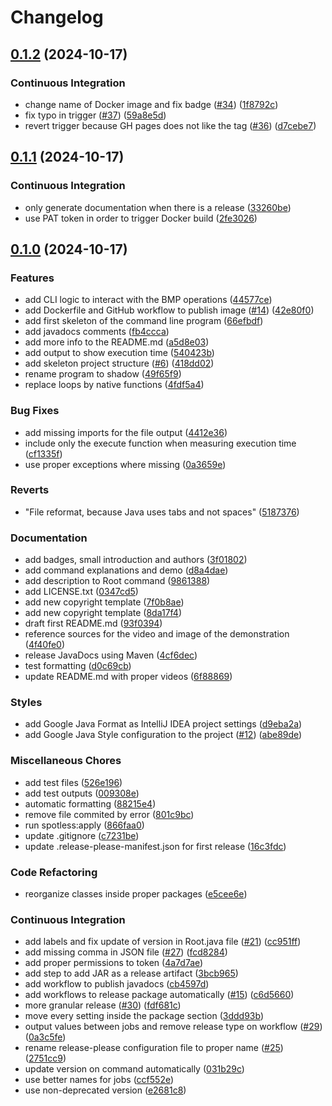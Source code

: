 # Changelog

## [0.1.2](https://github.com/lentidas/DAI-2425-PW1/compare/v0.1.1...v0.1.2) (2024-10-17)


### Continuous Integration

* change name of Docker image and fix badge ([#34](https://github.com/lentidas/DAI-2425-PW1/issues/34)) ([1f8792c](https://github.com/lentidas/DAI-2425-PW1/commit/1f8792c53a5bd8a13f5c4f8ca6fc2cbc38aec648))
* fix typo in trigger ([#37](https://github.com/lentidas/DAI-2425-PW1/issues/37)) ([59a8e5d](https://github.com/lentidas/DAI-2425-PW1/commit/59a8e5d8a935e1253ef02aafc07aa7a2e6c5a4ce))
* revert trigger because GH pages does not like the tag ([#36](https://github.com/lentidas/DAI-2425-PW1/issues/36)) ([d7cebe7](https://github.com/lentidas/DAI-2425-PW1/commit/d7cebe7c087d63f639ca0d777e11677f0a08a56d))

## [0.1.1](https://github.com/lentidas/DAI-2425-PW1/compare/v0.1.0...v0.1.1) (2024-10-17)


### Continuous Integration

* only generate documentation when there is a release ([33260be](https://github.com/lentidas/DAI-2425-PW1/commit/33260bee01aae850a23ec860fbdb1ce986925217))
* use PAT token in order to trigger Docker build ([2fe3026](https://github.com/lentidas/DAI-2425-PW1/commit/2fe3026b08d54492304f6d04f2bf42c9d00db0f2))

## [0.1.0](https://github.com/lentidas/DAI-2425-PW1/compare/v0.1.0...v0.1.0) (2024-10-17)


### Features

* add CLI logic to interact with the BMP operations ([44577ce](https://github.com/lentidas/DAI-2425-PW1/commit/44577cec3df7c8ad9ddbd5377f373dfa9b01bcde))
* add Dockerfile and GitHub workflow to publish image ([#14](https://github.com/lentidas/DAI-2425-PW1/issues/14)) ([42e80f0](https://github.com/lentidas/DAI-2425-PW1/commit/42e80f00e78fb284089afd9f2002d769d7f81735))
* add first skeleton of the command line program ([66efbdf](https://github.com/lentidas/DAI-2425-PW1/commit/66efbdfdd846fe281dbe316c71bff025d53f58e6))
* add javadocs comments ([fb4ccca](https://github.com/lentidas/DAI-2425-PW1/commit/fb4cccaeddc36cc9cd15c3af8b0abee6274a3ad0))
* add more info to the README.md ([a5d8e03](https://github.com/lentidas/DAI-2425-PW1/commit/a5d8e03073f8ac19bead6304e58cdea65d3b65bc))
* add output to show execution time ([540423b](https://github.com/lentidas/DAI-2425-PW1/commit/540423b4b07758419f0b47821b3cdc9fd5f14188))
* add skeleton project structure ([#6](https://github.com/lentidas/DAI-2425-PW1/issues/6)) ([418dd02](https://github.com/lentidas/DAI-2425-PW1/commit/418dd02030ed299b09bcd916df68ccc94bdbd575))
* rename program to shadow ([49f65f9](https://github.com/lentidas/DAI-2425-PW1/commit/49f65f98b211733491ea30db3b056ee11896886f))
* replace loops by native functions ([4fdf5a4](https://github.com/lentidas/DAI-2425-PW1/commit/4fdf5a4d2d71f53b6f8e2e2cb8f610abd4135d2b))


### Bug Fixes

* add missing imports for the file output ([4412e36](https://github.com/lentidas/DAI-2425-PW1/commit/4412e36571f1c6bb0c470d252ac612d55752a70e))
* include only the execute function when measuring execution time ([cf1335f](https://github.com/lentidas/DAI-2425-PW1/commit/cf1335f3835873731791d41ada6e8afbf169e8f5))
* use proper exceptions where missing ([0a3659e](https://github.com/lentidas/DAI-2425-PW1/commit/0a3659e32a2bab33ecd394956fee4af1c1603cb0))


### Reverts

* "File reformat, because Java uses tabs and not spaces" ([5187376](https://github.com/lentidas/DAI-2425-PW1/commit/51873764ea03b3db43fee535d17d99676d9c957f))


### Documentation

* add badges, small introduction and authors ([3f01802](https://github.com/lentidas/DAI-2425-PW1/commit/3f018024cc6c65c6ad1e54da150473ffae0c91bb))
* add command explanations and demo ([d8a4dae](https://github.com/lentidas/DAI-2425-PW1/commit/d8a4daebdfad6b94cdc7ff529d79af4e7a37d54e))
* add description to Root command ([9861388](https://github.com/lentidas/DAI-2425-PW1/commit/98613889a17a39df5bc0513e5322af4d7426a97e))
* add LICENSE.txt ([0347cd5](https://github.com/lentidas/DAI-2425-PW1/commit/0347cd57c9b83e5ed5af2280e07d79f0198e3f96))
* add new copyright template ([7f0b8ae](https://github.com/lentidas/DAI-2425-PW1/commit/7f0b8aec8855cf25d9fa7c6331435c5cb1e99743))
* add new copyright template ([8da17f4](https://github.com/lentidas/DAI-2425-PW1/commit/8da17f4f0b248ad63bce519ba4c0b4405124e040))
* draft first README.md ([93f0394](https://github.com/lentidas/DAI-2425-PW1/commit/93f0394ef917d26cadc4a6bf01a093c3f2d32793))
* reference sources for the video and image of the demonstration ([4f40fe0](https://github.com/lentidas/DAI-2425-PW1/commit/4f40fe010fa1c562738e4c296b218f2a2648d7b1))
* release JavaDocs using Maven ([4cf6dec](https://github.com/lentidas/DAI-2425-PW1/commit/4cf6dec78ccc1ddee0d1a0d16563930f71d37ecf))
* test formatting ([d0c69cb](https://github.com/lentidas/DAI-2425-PW1/commit/d0c69cb0584473ed8959eb8b92a2093ee39c78bc))
* update README.md with proper videos ([6f88869](https://github.com/lentidas/DAI-2425-PW1/commit/6f88869da3f53e7ebd11968e755ab6e147960806))


### Styles

* add Google Java Format as IntelliJ IDEA project settings ([d9eba2a](https://github.com/lentidas/DAI-2425-PW1/commit/d9eba2ae1c027605962c631f989f4db10bf48b50))
* add Google Java Style configuration to the project ([#12](https://github.com/lentidas/DAI-2425-PW1/issues/12)) ([abe89de](https://github.com/lentidas/DAI-2425-PW1/commit/abe89dec1fc6ad93a7c6d40277949bcd695a4631))


### Miscellaneous Chores

* add test files ([526e196](https://github.com/lentidas/DAI-2425-PW1/commit/526e196224e69e240bba1435630ad8f18ecdbf88))
* add test outputs ([009308e](https://github.com/lentidas/DAI-2425-PW1/commit/009308e5d519dfaf0268e23d4b7f08d79357be4a))
* automatic formatting ([88215e4](https://github.com/lentidas/DAI-2425-PW1/commit/88215e407703993a719513e1aa62a7b7a0a883ad))
* remove file commited by error ([801c9bc](https://github.com/lentidas/DAI-2425-PW1/commit/801c9bcab0af2f5cdb67752eb65bd7bcc8386e85))
* run spotless:apply ([866faa0](https://github.com/lentidas/DAI-2425-PW1/commit/866faa091cddaec375ce262a8286bb112329c8f4))
* update .gitignore ([c7231be](https://github.com/lentidas/DAI-2425-PW1/commit/c7231be70a36fabe0e502486ead6059a51683f35))
* update .release-please-manifest.json for first release ([16c3fdc](https://github.com/lentidas/DAI-2425-PW1/commit/16c3fdcb9d36ea4431a98baaaeb9bf0ad57cb3d1))


### Code Refactoring

* reorganize classes inside proper packages ([e5cee6e](https://github.com/lentidas/DAI-2425-PW1/commit/e5cee6ea62404cc974ae53fe96f218ae2303ae92))


### Continuous Integration

* add labels and fix update of version in Root.java file ([#21](https://github.com/lentidas/DAI-2425-PW1/issues/21)) ([cc951ff](https://github.com/lentidas/DAI-2425-PW1/commit/cc951ff153eceec3ed473b3b9ca869bbfd639800))
* add missing comma in JSON file ([#27](https://github.com/lentidas/DAI-2425-PW1/issues/27)) ([fcd8284](https://github.com/lentidas/DAI-2425-PW1/commit/fcd8284e14b8c86800c48cfdd3c3f59af8244b68))
* add proper permissions to token ([4a7d7ae](https://github.com/lentidas/DAI-2425-PW1/commit/4a7d7ae3adbbcf9e98de55ec088cc1f00bedd3f6))
* add step to add JAR as a release artifact ([3bcb965](https://github.com/lentidas/DAI-2425-PW1/commit/3bcb9653ca6557c0a631b8547a107cb81a5c4a07))
* add workflow to publish javadocs ([cb4597d](https://github.com/lentidas/DAI-2425-PW1/commit/cb4597d3adb8159cae3c674b1509ba1c08708432))
* add workflows to release package automatically ([#15](https://github.com/lentidas/DAI-2425-PW1/issues/15)) ([c6d5660](https://github.com/lentidas/DAI-2425-PW1/commit/c6d5660af980a8c3bd28db519c9ae1ad933baead))
* more granular release ([#30](https://github.com/lentidas/DAI-2425-PW1/issues/30)) ([fdf681c](https://github.com/lentidas/DAI-2425-PW1/commit/fdf681c8752ef02be4108c666a7dddf5497865d0))
* move every setting inside the package section ([3ddd93b](https://github.com/lentidas/DAI-2425-PW1/commit/3ddd93bb6d37535ab9ead5bba16508ad8598c56a))
* output values between jobs and remove release type on workflow ([#29](https://github.com/lentidas/DAI-2425-PW1/issues/29)) ([0a3c5fe](https://github.com/lentidas/DAI-2425-PW1/commit/0a3c5fe3a809023a7e1dc219e7b5d936618c6562))
* rename release-please configuration file to proper name ([#25](https://github.com/lentidas/DAI-2425-PW1/issues/25)) ([2751cc9](https://github.com/lentidas/DAI-2425-PW1/commit/2751cc91de0dead35197d813f5cf24d460fc8d90))
* update version on command automatically ([031b29c](https://github.com/lentidas/DAI-2425-PW1/commit/031b29c8feb1057b157ef8886c918ea485aead79))
* use better names for jobs ([ccf552e](https://github.com/lentidas/DAI-2425-PW1/commit/ccf552e887ea5fe3537ecc2ccc724b471e9e0750))
* use non-deprecated version ([e2681c8](https://github.com/lentidas/DAI-2425-PW1/commit/e2681c87884696b79fe5fca5e89603e2041fd71b))

